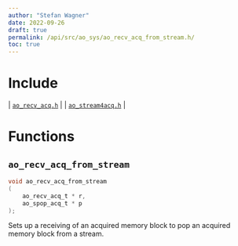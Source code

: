 ```yaml
---
author: "Stefan Wagner"
date: 2022-09-26
draft: true
permalink: /api/src/ao_sys/ao_recv_acq_from_stream.h/
toc: true
---
```


# Include

| [`ao_recv_acq.h`](ao_recv_acq.h.md) |
| [`ao_stream4acq.h`](ao_stream4acq.h.md) |

# Functions

## `ao_recv_acq_from_stream`

```c
void ao_recv_acq_from_stream
(
    ao_recv_acq_t * r, 
    ao_spop_acq_t * p
);
```

Sets up a receiving of an acquired memory block to pop an acquired memory block from a stream.
